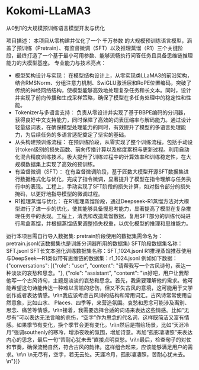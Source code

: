 # Kokomi-LLaMA3
从0到1的大规模预训练语言模型开发与优化

项目描述：
本项目从零构建并优化了一个 千万参数 的大规模预训练语言模型，涵盖了预训练（Pretrain）、有监督微调（SFT）以及推理蒸馏（R1）三个关键阶段，最终打造了一个基于最小可用参数、能够流畅执行问答任务且具备思维链推理能力的大模型基座。
专业能力与技术亮点：
- 模型架构设计与实现：
在模型结构设计上，从零实现类LLaMA3的前沿架构，结合RMSNorm、分组注意力机制、SwiGLU激活层和RoPE位置编码，突破了传统的神经网络结构，使模型能够高效地处理复杂任务和长文本。同时，设计并实现了前向传播和生成采样策略，确保了模型在多任务处理中的稳定性和性能。
- Tokenizer与多语言支持：
负责从零设计并实现了基于BBPE编码的分词器，获得良好中文支持能力，同时保障了高效的词表压缩率与解码能力。通过设计轻量级词表，在确保模型处理能力的同时，有效提升了模型的多语言处理能力，为后续任务的多语言适配奠定了坚实的基础。
- 从头构建预训练流程：
在预训练阶段，从零实现了整个训练流程，包括手动设计token级别的损失函数、前向传播计算以及梯度累积与更新过程。利用自动化混合精度训练技术，极大提升了训练过程中的计算效率和训练稳定性，在大规模数据集上实现了高效的预训练。
- 有监督微调（SFT）：
在有监督微调阶段，基于匠数大模型开源SFT数据集进行数据格式化与优化，完成了指令微调，显著提升了模型在指令理解与任务执行中的表现。工程上，手动实现了SFT阶段的损失计算，如对指令部分的损失掩码，以更好地指导模型的微调过程。
- R1推理蒸馏与优化：
在R1推理蒸馏阶段，通过Deepseek-R1蒸馏方法对大模型进行了进一步的优化，使其能够具备慢思考能力，显著提高了模型在复杂推理任务中的表现。工程上，清洗和改造蒸馏数据，复用SFT部分的训练代码进行黑盒蒸馏，并根据蒸馏结果调整损失权重，以优化模型的推理和思维能力。

运行本项目需自行导入数据集:
  pretrain阶段使用的数据集需命名为：pretrain.jsonl(该数据集也是训练分词器所用的数据集)
  SFT阶段数据集名称：SFT.jsonl
  SFT长文本强化训练数据集名称：SFT_1024.jsonl
  R1推理蒸馏推荐使用与DeepSeek—R1类似带有思维链的数据集：r1_1024.jsonl
    例如如下数据：
    {"conversations":
    [{"role": "user",
"content": "请帮我写一个古风诗句，表达一种淡淡的哀愁和思念。"}, 
 {"role": "assistant", 
"content": "<think>\n好吧，用户让我帮他写一个古风诗句，主题是淡淡的哀愁和思念。首先，我需要理解他的需求。他可能希望这句诗能传达一种难以言喻的悲伤，但又不失古风的意境，这可能用于文学创作或者表达情感。\n\n我应该考虑古风诗的结构和常用词汇。古风诗常常使用自然意象，比如山水、 Places、四季等，来营造氛围。哀愁和思念可能涉及离别、思念、痛苦等情感。\n\n接着，我需要选择合适的词语来表达这些情感。比如“无尽有”可以表达无法言喻的悲伤，“空字”作为思念的代名词，这样既简洁又富有情感。如果季节有变化，换个季节会更有变化。\n\n然后是描绘场景，比如“天涯冷月”强调southenly的寒冷，增添夜晚的氛围，增加诗意。再加“孤影凄凄照”来表达内心的思念，最后一句“苦耐心犹未去”直接点明哀愁。\n\n最后，检查句子的对仗和节奏，确保流畅自然，符合古风的韵律。这样组合起来，应该能够满足用户的需求。\n</think>\n
<answer>\n无尽有，空字，若无云处。天涯冷月，孤影凄凄照，苦耐心犹未去。\n</answer>"}]}
